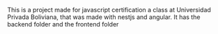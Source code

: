 This is a project made for javascript certification a class at Universidad Privada Boliviana, that was made with nestjs and angular. It has the backend folder and the frontend folder
